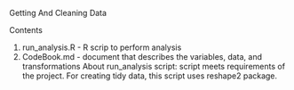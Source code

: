 Getting And Cleaning Data

Contents
1. run_analysis.R - R scrip to perform analysis
2. CodeBook.md - document that describes the variables, data, and transformations
About run_analysis script:
script meets requirements of the project.
For creating tidy data, this script uses reshape2 package.
